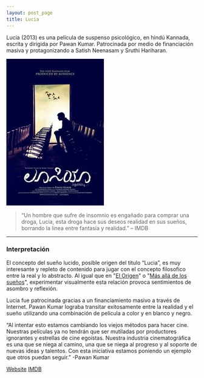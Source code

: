 ```yaml
---
layout: post_page
title: Lucia
---
```


Lucia (2013) es una película de suspenso psicológico, en hindú Kannada, escrita y dirigida por Pawan Kumar. Patrocinada por medio de financiación masiva y protagonizando a Satish Neenasam y Sruthi Hariharan.

![Lucia Poster](/Images/lucia.jpg)

> “Un hombre que sufre de insomnio es engañado para comprar una droga, Lucia, esta droga hace sus deseos realidad en sus sueños, borrando la linea entre fantasía y realidad.” – IMDB

***

### Interpretación ###

El concepto del sueño lucido, posible origen del titulo “Lucia”, es muy interesante y repleto de contenido para jugar con el concepto filosofico entre la real y lo abstracto. Al igual que en "[El Origen](http://www.imdb.com/title/tt1375666/)" o "[Más allá de los sueños](http://www.imdb.com/title/tt0120889/)", experimentar visualmente esta relación provoca sentimientos de asombro y reflexión.

Lucia fue patrocinada gracias a un financiamiento masivo a través de Internet. Pawan Kumar lograba transitar exitosamente entre la realidad y el sueño utilizando una combinación de película a color y en blanco y negro.

“Al intentar esto estamos cambiando los viejos métodos para hacer cine. Nuestras películas ya no tendrán que ser mutiladas por productores ignorantes y estrellas de cine egoístas. Nuestra industria cinematográfica es una que se niega al camino, una que se niega al progreso y al soporte de nuevas ideas y talentos. Con esta iniciativa estamos poniendo un ejemplo que otros puedan seguir.” -Pawan Kumar

[Website](http://www.hometalkies.com/lucia/)
[IMDB](http://www.imdb.com/title/tt2358592/)

